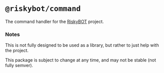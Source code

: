 # `@riskybot/command`

The command handler for the [RiskyBOT](https://github.com/RiskyMH/RiskyBOT) project.

### Notes

This is not fully designed to be used as a library, but rather to just help with the project.

This package is subject to change at any time, and may not be stable (not fully semver).
